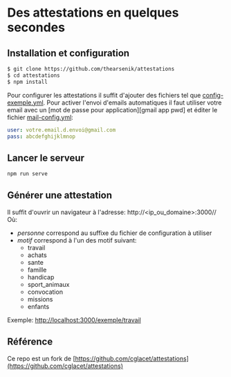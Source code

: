 # Des attestations en quelques secondes

## Installation et configuration
```bash
$ git clone https://github.com/thearsenik/attestations
$ cd attestations
$ npm install
```

Pour configurer les attestations il suffit d'ajouter des fichiers tel que [config-exemple.yml](config-exemple.yml).
Pour activer l'envoi d'emails automatiques il faut utiliser votre 
email avec un [mot de passe pour application][gmail app pwd] et éditer le 
fichier [mail-config.yml](mail-config.yml):

```yaml
user: votre.email.d.envoi@gmail.com
pass: abcdefghijklmnop
```

## Lancer le serveur

```bash
npm run serve
```

## Générer une attestation
Il suffit d'ouvrir un navigateur à l'adresse: http://<ip_ou_domaine>:3000/<personne>/<motif>
Où:
  - *personne* correspond au suffixe du fichier de configuration à utiliser
  - *motif* correspond à l'un des motif suivant:
    - travail
    - achats
    - sante
    - famille
    - handicap
    - sport_animaux
    - convocation
    - missions
    - enfants
  
Exemple:
[http://localhost:3000/exemple/travail](http://localhost:3000/exemple/travail)


## Référence

Ce repo est un fork de [https://github.com/cglacet/attestations](https://github.com/cglacet/attestations)
